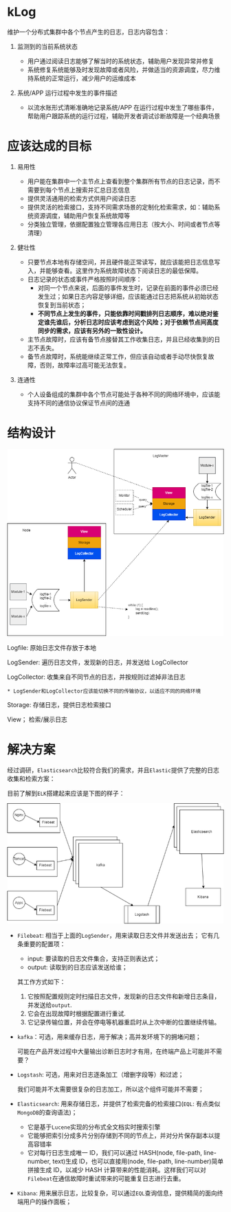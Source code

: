 # kLog

维护一个分布式集群中各个节点产生的日志，日志内容包含：

1.  监测到的当前系统状态

    -   用户通过阅读日志能够了解当时的系统状态，辅助用户发现异常并修复
    -   系统修复系统能够及时发现故障或者风险，并做适当的资源调度，尽力维持系统的正常运行，减少用户的运维成本

2.  系统/APP 运行过程中发生的事件描述

    -   以流水账形式清晰准确地记录系统/APP 在运行过程中发生了哪些事件，帮助用户跟踪系统的运行过程，辅助开发者调试诊断故障是一个经典场景

# 应该达成的目标

1. 易用性

    - 用户能在集群中一个主节点上查看到整个集群所有节点的日志记录，而不需要到每个节点上搜索并汇总日志信息
    - 提供灵活通用的检索方式供用户阅读日志
    - 提供灵活的检索接口，支持不同需求场景的定制化检索需求，如：辅助系统资源调度，辅助用户恢复系统故障等
    - 分类独立管理，依据配置独立管理各应用日志（按大小、时间或者节点等清理）

2. 健壮性

    - 只要节点本地有存储空间，并且硬件能正常读写，就应该能把日志信息写入，并能够查看。这里作为系统故障状态下阅读日志的最低保障。
    - 日志记录的状态或事件严格按照时间顺序：
        - 对同一个节点来说，后面的事件发生时，记录在前面的事件必须已经发生过；如果日志内容足够详细，应该能通过日志把系统从初始状态恢复到当前状态；
        - **不同节点上发生的事件，只能依靠时间戳排列日志顺序，难以绝对鉴定谁先谁后，分析日志时应该考虑到这个风险；对于依赖节点间高度同步的需求，应该有另外的一致性设计。**
    - 主节点故障时，应该有备节点接替其工作收集日志，并且已经收集到的日志不丢失。
    - 备节点故障时，系统能继续正常工作，但应该自动或者手动尽快恢复故障，否则，故障率过高可能无法恢复。

3. 连通性

    - 个人设备组成的集群中各个节点可能处于各种不同的网络环境中，应该能支持不同的通信协议保证节点间的连通

# 结构设计

![拓扑图](./topology.png)

Logfile: 原始日志文件存放于本地

LogSender: 遍历日志文件，发现新的日志，并发送给 LogCollector

LogCollector: 收集来自不同节点的日志，并按规则过滤掉非法日志

    * LogSender和LogCollector应该能切换不同的传输协议，以适应不同的网络环境

Storage: 存储日志，提供日志检索接口

View； 检索/展示日志

# 解决方案

经过调研，`Elasticsearch`比较符合我们的需求，并且`Elastic`提供了完整的日志收集和检索方案：

目前了解到`ELK`搭建起来应该是下图的样子：

![ELK](./ELK.png)

-   `Filebeat`: 相当于上面的`LogSender`，用来读取日志文件并发送出去；
    它有几条重要的配置项：

    -   input: 要读取的日志文件集合，支持正则表达式；
    -   output: 读取到的日志应该发送给谁；

    其工作方式如下：

    1. 它按照配置规则定时扫描日志文件，发现新的日志文件和新增日志条目，并发送给`output`.
    2. 它会在出现故障时根据配置进行重试.
    3. 它记录传输位置，并会在停电等机器重启时从上次中断的位置继续传输。

-   `kafka`：可选，用来缓存日志，用于解决；高并发环境下的拥堵问题；

    可能在产品开发过程中大量输出诊断日志时才有用，在终端产品上可能并不需要？

-   `Logstash`: 可选，用来对日志逐条加工（增删字段等）和过滤；

    我们可能并不太需要很复杂的日志加工，所以这个组件可能并不需要；

-   `Elasticsearch`: 用来存储日志，并提供了检索完备的检索接口(`EQL`: 有点类似`MongoDB`的查询语法)；

    -   它是基于`Lucene`实现的分布式全文档实时搜索引擎
    -   它能够把索引分成多片分别存储到不同的节点上，并对分片保存副本以提高容错率
    -   它对每行日志生成唯一 ID，我们可以通过 HASH(node, file-path, line-number, text)生成 ID，也可以直接用(node, file-path, line-number)简单拼接生成 ID，以减少 HASH 计算带来的性能消耗。这样我们可以对`Filebeat`在通信故障时重试带来的可能重复日志进行去重。

-   `Kibana`: 用来展示日志，比较复杂，可以通过`EQL`查询信息，提供精简的面向终端用户的操作面板；
